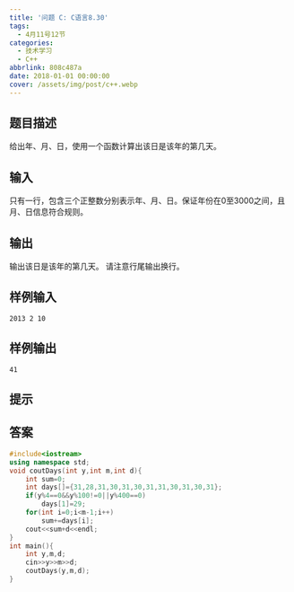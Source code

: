 ```yaml
---
title: '问题 C: C语言8.30'
tags:
  - 4月11号12节
categories:
  - 技术学习
  - C++
abbrlink: 808c487a
date: 2018-01-01 00:00:00
cover: /assets/img/post/c++.webp
---
```


## 题目描述

给出年、月、日，使用一个函数计算出该日是该年的第几天。

## 输入

只有一行，包含三个正整数分别表示年、月、日。保证年份在0至3000之间，且月、日信息符合规则。

## 输出

输出该日是该年的第几天。
请注意行尾输出换行。

## 样例输入

```
2013 2 10
```

## 样例输出

```
41
```

## 提示

## 答案

```c++
#include<iostream>
using namespace std;
void coutDays(int y,int m,int d){
	int sum=0;
	int days[]={31,28,31,30,31,30,31,31,30,31,30,31};
	if(y%4==0&&y%100!=0||y%400==0)
		days[1]=29;
	for(int i=0;i<m-1;i++)
		sum+=days[i];
	cout<<sum+d<<endl;
}
int main(){
	int y,m,d;
	cin>>y>>m>>d;
	coutDays(y,m,d);
}
```

